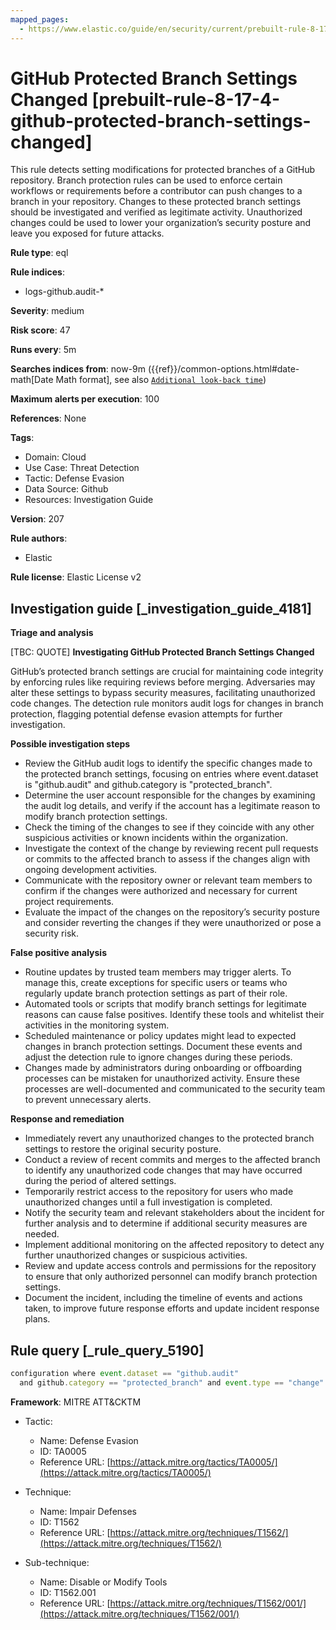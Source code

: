 ```yaml
---
mapped_pages:
  - https://www.elastic.co/guide/en/security/current/prebuilt-rule-8-17-4-github-protected-branch-settings-changed.html
---
```


# GitHub Protected Branch Settings Changed [prebuilt-rule-8-17-4-github-protected-branch-settings-changed]

This rule detects setting modifications for protected branches of a GitHub repository. Branch protection rules can be used to enforce certain workflows or requirements before a contributor can push changes to a branch in your repository. Changes to these protected branch settings should be investigated and verified as legitimate activity. Unauthorized changes could be used to lower your organization’s security posture and leave you exposed for future attacks.

**Rule type**: eql

**Rule indices**:

* logs-github.audit-*

**Severity**: medium

**Risk score**: 47

**Runs every**: 5m

**Searches indices from**: now-9m ({{ref}}/common-options.html#date-math[Date Math format], see also [`Additional look-back time`](docs-content://solutions/security/detect-and-alert/create-detection-rule.md#rule-schedule))

**Maximum alerts per execution**: 100

**References**: None

**Tags**:

* Domain: Cloud
* Use Case: Threat Detection
* Tactic: Defense Evasion
* Data Source: Github
* Resources: Investigation Guide

**Version**: 207

**Rule authors**:

* Elastic

**Rule license**: Elastic License v2

## Investigation guide [_investigation_guide_4181]

**Triage and analysis**

[TBC: QUOTE]
**Investigating GitHub Protected Branch Settings Changed**

GitHub’s protected branch settings are crucial for maintaining code integrity by enforcing rules like requiring reviews before merging. Adversaries may alter these settings to bypass security measures, facilitating unauthorized code changes. The detection rule monitors audit logs for changes in branch protection, flagging potential defense evasion attempts for further investigation.

**Possible investigation steps**

* Review the GitHub audit logs to identify the specific changes made to the protected branch settings, focusing on entries where event.dataset is "github.audit" and github.category is "protected_branch".
* Determine the user account responsible for the changes by examining the audit log details, and verify if the account has a legitimate reason to modify branch protection settings.
* Check the timing of the changes to see if they coincide with any other suspicious activities or known incidents within the organization.
* Investigate the context of the change by reviewing recent pull requests or commits to the affected branch to assess if the changes align with ongoing development activities.
* Communicate with the repository owner or relevant team members to confirm if the changes were authorized and necessary for current project requirements.
* Evaluate the impact of the changes on the repository’s security posture and consider reverting the changes if they were unauthorized or pose a security risk.

**False positive analysis**

* Routine updates by trusted team members may trigger alerts. To manage this, create exceptions for specific users or teams who regularly update branch protection settings as part of their role.
* Automated tools or scripts that modify branch settings for legitimate reasons can cause false positives. Identify these tools and whitelist their activities in the monitoring system.
* Scheduled maintenance or policy updates might lead to expected changes in branch protection settings. Document these events and adjust the detection rule to ignore changes during these periods.
* Changes made by administrators during onboarding or offboarding processes can be mistaken for unauthorized activity. Ensure these processes are well-documented and communicated to the security team to prevent unnecessary alerts.

**Response and remediation**

* Immediately revert any unauthorized changes to the protected branch settings to restore the original security posture.
* Conduct a review of recent commits and merges to the affected branch to identify any unauthorized code changes that may have occurred during the period of altered settings.
* Temporarily restrict access to the repository for users who made unauthorized changes until a full investigation is completed.
* Notify the security team and relevant stakeholders about the incident for further analysis and to determine if additional security measures are needed.
* Implement additional monitoring on the affected repository to detect any further unauthorized changes or suspicious activities.
* Review and update access controls and permissions for the repository to ensure that only authorized personnel can modify branch protection settings.
* Document the incident, including the timeline of events and actions taken, to improve future response efforts and update incident response plans.


## Rule query [_rule_query_5190]

```js
configuration where event.dataset == "github.audit"
  and github.category == "protected_branch" and event.type == "change"
```

**Framework**: MITRE ATT&CKTM

* Tactic:

    * Name: Defense Evasion
    * ID: TA0005
    * Reference URL: [https://attack.mitre.org/tactics/TA0005/](https://attack.mitre.org/tactics/TA0005/)

* Technique:

    * Name: Impair Defenses
    * ID: T1562
    * Reference URL: [https://attack.mitre.org/techniques/T1562/](https://attack.mitre.org/techniques/T1562/)

* Sub-technique:

    * Name: Disable or Modify Tools
    * ID: T1562.001
    * Reference URL: [https://attack.mitre.org/techniques/T1562/001/](https://attack.mitre.org/techniques/T1562/001/)



